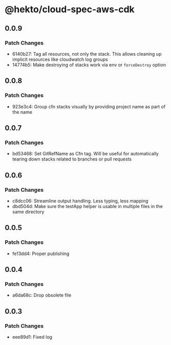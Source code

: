 # @hekto/cloud-spec-aws-cdk

## 0.0.9

### Patch Changes

- 6140b27: Tag all resources, not only the stack. This allows cleaning up implicit resources like cloudwatch log groups
- 14774b5: Make destroying of stacks work via env or `forceDestroy` option

## 0.0.8

### Patch Changes

- 923e3c4: Group cfn stacks visually by providing project name as part of the name

## 0.0.7

### Patch Changes

- bd53468: Set GitRefName as Cfn tag. Will be useful for automatically tearing down stacks related to branches or pull requests

## 0.0.6

### Patch Changes

- c8dcc06: Streamline output handling. Less typing, less mapping
- dbd504d: Make sure the testApp helper is usable in multiple files in the same directory

## 0.0.5

### Patch Changes

- fe13dd4: Proper publishing

## 0.0.4

### Patch Changes

- a6da68c: Drop obsolete file

## 0.0.3

### Patch Changes

- eee89d1: Fixed log

